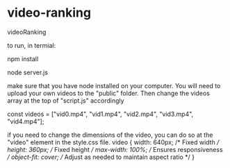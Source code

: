 # video-ranking
videoRanking


to run, in termial:

npm install

node server.js




make sure that you have node installed on your computer. 
You will need to upload your own videos to the "public" folder. Then change the videos array at the top of "script.js" accordingly

const videos = ["vid0.mp4", "vid1.mp4", "vid2.mp4", "vid3.mp4", "vid4.mp4"];



if you need to change the dimensions of the video, you can do so at the "video" element in the style.css file.
video {
    width: 640px; /* Fixed width */
    height: 360px; /* Fixed height */
    max-width: 100%; /* Ensures responsiveness */
    object-fit: cover; /* Adjust as needed to maintain aspect ratio */
}


